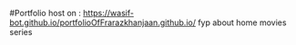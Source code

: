 #Portfolio 
host on : https://wasif-bot.github.io/portfolioOfFrarazkhanjaan.github.io/
fyp about home movies series
